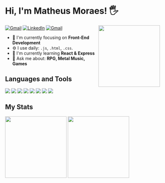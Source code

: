 # Hi, I'm Matheus Moraes! 🖐

<img src="https://media.giphy.com/media/iDaCeaKrHhUI1I8e2b/giphy.gif" width="200px" align="right">

<a href="https://www.mailto:matheusmoraes.gb19@gmail.com.com"><img src="https://img.shields.io/badge/Gmail-D14836?style=for-the-badge&logo=gmail&logoColor=white" alt="Gmail"></a>
<a href="https://www.linkedin.com/in/matheusmoraesgb/"><img src="https://img.shields.io/badge/LinkedIn-0077B5?style=for-the-badge&logo=linkedin&logoColor=white" alt="LinkedIn"></a>
<a href="https://www.instagram.com/thea__nemesis/"><img src="https://img.shields.io/badge/Instagram-E4405F?style=for-the-badge&logo=instagram&logoColor=white" alt="Gmail"></a>

- 👀 I'm currently focusing on **Front-End Development**
- ⚙️ I use daily: `.js`, `.html`, `.css`.
- 🔭 I'm currently learning **React & Express**
- 💬 Ask me about: **RPG, Metal Music, Games**

## Languages and Tools

<div>
  <img src="https://img.shields.io/badge/HTML5-E34F26?style=for-the-badge&logo=html5&logoColor=white">
  <img src="https://img.shields.io/badge/CSS3-1572B6?style=for-the-badge&logo=css3&logoColor=white">
  <img src="https://img.shields.io/badge/JavaScript-F7DF1E?style=for-the-badge&logo=javascript&logoColor=black">
  <img src="https://img.shields.io/badge/React-20232A?style=for-the-badge&logo=react&logoColor=61DAFB">
  <img src="https://img.shields.io/badge/Bootstrap-563D7C?style=for-the-badge&logo=bootstrap&logoColor=white">
  <img src="https://img.shields.io/badge/Node.js-43853D?style=for-the-badge&logo=node.js&logoColor=white">
  <img src="https://img.shields.io/badge/Express.js-404D59?style=for-the-badge">
  <img src="https://img.shields.io/badge/GitHub-100000?style=for-the-badge&logo=github&logoColor=white">
</div>

## My Stats

<div>
  <a href="https://github.com/matheusgmo/github-readme-stats">
    <img height=200 align="center" src="https://github-readme-stats.vercel.app/api?username=matheusgmo&theme=transparent"/></a>
  <a href="https://github.com/matheusgmo/convoychat">
    <img height=200 align="center" src="https://github-readme-stats.vercel.app/api/top-langs?username=matheusgmo&layout=compact&langs_count=8&card_width=320&theme=transparent"/>
  </a>
</div>
